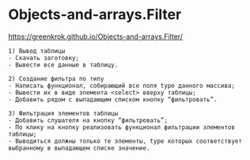 # Objects-and-arrays.Filter
https://greenkrok.github.io/Objects-and-arrays.Filter/

	1) Вывод таблицы
	- Скачать заготовку;
	- Вывести все данные в таблицу.
	
	2) Создание фильтра по типу
	- Написать функционал, собирающий все поля type данного массива;
	- Вывести их в виде элемента <select> вверху таблицы;
	- Добавить рядом с выпадающим списком кнопку “фильтровать”.
	
	3) Фильтрация элементов таблицы
	- Добавить слушателя на кнопку “фильтровать”;
	- По клику на кнопку реализовать функционал фильтрации элементов таблицы;
	- Выводиться должны только те элементы, type которых соответствует выбранному в выпадающем списке значение.
